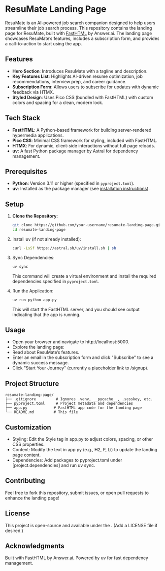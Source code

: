 # ResuMate Landing Page

ResuMate is an AI-powered job search companion designed to help users streamline their job search process. This repository contains the landing page for ResuMate, built with [FastHTML](https://github.com/AnswerDotAI/fasthtml) by Answer.ai. The landing page showcases ResuMate’s features, includes a subscription form, and provides a call-to-action to start using the app.

## Features

- **Hero Section**: Introduces ResuMate with a tagline and description.
- **Key Features List**: Highlights AI-driven resume optimization, job recommendations, interview prep, and career guidance.
- **Subscription Form**: Allows users to subscribe for updates with dynamic feedback via HTMX.
- **Styled Design**: Uses Pico CSS (bundled with FastHTML) with custom colors and spacing for a clean, modern look.

## Tech Stack

- **FastHTML**: A Python-based framework for building server-rendered hypermedia applications.
- **Pico CSS**: Minimal CSS framework for styling, included with FastHTML.
- **HTMX**: For dynamic, client-side interactions without full page reloads.
- **uv**: A fast Python package manager by Astral for dependency management.

## Prerequisites

- **Python**: Version 3.11 or higher (specified in `pyproject.toml`).
- **uv**: Installed as the package manager (see [installation instructions](https://github.com/astral-sh/uv#installation)).

## Setup

1. **Clone the Repository**:
   ```bash
   git clone https://github.com/your-username/resumate-landing-page.git
   cd resumate-landing-page
    ```
2. Install uv (if not already installed):
    ```bash
    curl -LsSf https://astral.sh/uv/install.sh | sh
    ```
3. Sync Dependencies:
    ```bash
    uv sync
    ```
    This command will create a virtual environment and install the required dependencies specified in `pyproject.toml`.

4. Run the Application:
    ```bash
    uv run python app.py
    ```
    This will start the FastHTML server, and you should see output indicating that the app is running.

## Usage
- Open your browser and navigate to http://localhost:5000.
- Explore the landing page:
- Read about ResuMate’s features.
- Enter an email in the subscription form and click "Subscribe" to see a dynamic success message.
- Click "Start Your Journey" (currently a placeholder link to /signup).

## Project Structure
```plaintext
resumate-landing-page/
├── .gitignore         # Ignores .venv, __pycache__, .sesskey, etc.
├── pyproject.toml     # Project metadata and dependencies
├── app.py            # FastHTML app code for the landing page
└── README.md         # This file
```

## Customization
- Styling: Edit the Style tag in app.py to adjust colors, spacing, or other CSS properties.
- Content: Modify the text in app.py (e.g., H2, P, Li) to update the landing page content.
- Dependencies: Add packages to pyproject.toml under [project.dependencies] and run uv sync.

## Contributing
Feel free to fork this repository, submit issues, or open pull requests to enhance the landing page!

## License
This project is open-source and available under the . (Add a LICENSE file if desired.)

## Acknowledgments
Built with FastHTML by Answer.ai.
Powered by uv for fast dependency management.